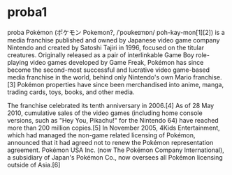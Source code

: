 proba1
======

proba
Pokémon (ポケモン Pokemon?, /ˈpoʊkeɪmɒn/ poh-kay-mon[1][2]) is a media franchise published and owned by Japanese video game company Nintendo and created by Satoshi Tajiri in 1996, focused on the titular creatures. Originally released as a pair of interlinkable Game Boy role-playing video games developed by Game Freak, Pokémon has since become the second-most successful and lucrative video game-based media franchise in the world, behind only Nintendo's own Mario franchise.[3] Pokémon properties have since been merchandised into anime, manga, trading cards, toys, books, and other media.

The franchise celebrated its tenth anniversary in 2006.[4] As of 28 May 2010, cumulative sales of the video games (including home console versions, such as "Hey You, Pikachu!" for the Nintendo 64) have reached more than 200 million copies.[5] In November 2005, 4Kids Entertainment, which had managed the non-game related licensing of Pokémon, announced that it had agreed not to renew the Pokémon representation agreement. Pokémon USA Inc. (now The Pokémon Company International), a subsidiary of Japan's Pokémon Co., now oversees all Pokémon licensing outside of Asia.[6]
